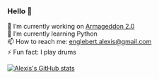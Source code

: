 ### Hello 👋

<!--
**Alexisloic21/Alexisloic21** is a ✨ _special_ ✨ repository because its `README.md` (this file) appears on your GitHub profile.

Here are some ideas to get you started

- 🔭 I’m currently working on ...
- 🌱 I’m currently learning ...
- 👯 I’m looking to collaborate on ...
- 🤔 I’m looking for help with ...
- 💬 Ask me about ...
- 📫 How to reach me: ...
- 😄 Pronouns: ...
- ⚡ Fun fact: ...
-->
🔭 I’m currently working on [Armageddon 2.0](https://github.com/Alexisloic21/Armageddon-2.0) <br/>
🌱 I’m currently learning Python <br/>
📫 How to reach me: englebert.alexis@gmail.com <br/>
⚡ Fun fact: I play drums <br/>


[![Alexis's GitHub stats](https://github-readme-stats.vercel.app/api?username=Alexisloic21)](https://github.com/anuraghazra/github-readme-stats)
